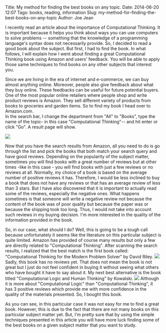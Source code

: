 Title: My method for finding the best books on any topic.
Date: 2014-06-20 12:07
Tags: books, reading, information
Slug: my-method-for-finding-the-best-books-on-any-topic
Author: Joe Jean

I recently read an article about the importance of Computational Thinking. It is important because it helps you think about ways you can use computers 
to solve problems -- something that the knowledge of a programming language's syntax does not necessarily provide. So, I decided to read a good book about 
the subject. But first, I had to find the book. In what follows, I will explain how <!-- PELICAN_END_SUMMARY --> I went about finding a great Computational Thinking book using Amazon and 
users' feedback. You will be able to apply those same techniques to find books on any other subjects that interest you.


Since we are living in the era of internet and e-commerce, we can buy almost anything online. Moreover, people also give feedback about what they buy online. 
These feedbacks can be useful for future potential buyers. One of the most popular online retailers where people shop and write product reviews is Amazon. 
They sell different variety of products from books to groceries and garden items. So to find my book I head over to Amazon.com.  
In the search bar, I change the department from "All" to "Books", type the name of the topic- in this case "Computational Thinking"-- and hit enter or 
click "Go". A result page will show.

<img src ="http://www.joejean.net/images/bestbook1.jpg" class="img-responsive" />

Now that you have the search results from Amazon, all you need to do is go through the list and pick the books that both match your search query and have good 
reviews. Depending on the popularity of the subject matter, sometimes you will find books with a great number of reviews but at other times -like in this case - you will find books with just a few reviews or no reviews at all.
Normally, my choice of a book is based on the average number of positive reviews it has. Therefore, I would be less inclined to buy a book that does not have 
any reviews or that has an average review of less than 3 stars. But I have also discovered that it is important to actually read some of the reviews, especially 
the negative ones. What happens sometimes is that someone will write a negative review not because the content of the book was of poor quality but because the 
paper was or because the shipping took too long. Thus, I would not take into account such reviews in my buying decision. I'm more interested in the quality of 
the information provided in the book. 

So, in our case, what should I do? Well, this is going to be a tough call because unfortunately it seems like the literature on this particular subject is quite
limited. Amazon has provided of course many results but only a few are directly related to "Computational Thinking".  After scanning the search results, 
I realized that the best match is the first book called: "Computational Thinking for the Modern Problem Solver" by David Riley. <img src ="http://www.joejean.net/images/bestbook2.jpg" class="img-responsive" /> 
Sadly, this book has no reviews yet. That does not mean the book is not great but I just do not feel confident in buying it without seeing what others who have
bought it have to say about it. My next best alternative is the book titled "Computational Logic and Human Thinking" by Kowalski. <img src ="http://www.joejean.net/images/bestbook3.jpg" class="img-responsive" /> Although it is more about 
"Computational Logic" than "Computational Thinking", it has 3 positive reviews which provide me with more confidence in the quality of the materials presented. So, I bought this book. 

As you can see, in this particular case it was not easy for me to find a great book. However, this is due to the fact that there are not many books on this 
particular subject matter yet. But, I'm pretty sure that by using the simple techniques presented in this article you will have more luck finding some of the 
best books on a given subject matter that you want to study. 



<br />
<br />
<br />
 
